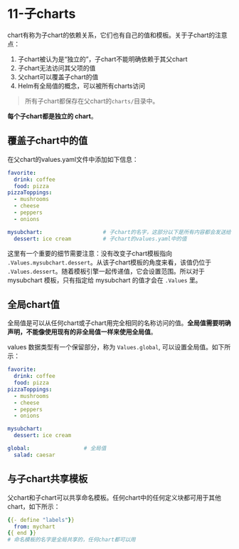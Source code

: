 # 11-子charts

chart有称为子chart的依赖关系，它们也有自己的值和模板。关于子chart的注意点：

1. 子chart被认为是“独立的”，子chart不能明确依赖于其父chart
2. 子chart无法访问其父项的值
3. 父chart可以覆盖子chart的值
4. Helm有全局值的概念，可以被所有charts访问

> 所有子chart都保存在父chart的`charts/`目录中。

**每个子chart都是独立的 chart**。

## 覆盖子chart中的值

在父chart的values.yaml文件中添加如下信息：

```yaml
favorite:
  drink: coffee
  food: pizza
pizzaToppings:
  - mushrooms
  - cheese
  - peppers
  - onions

mysubchart:                   # 子chart的名字，这部分以下是所有内容都会发送给子chart
  dessert: ice cream          # 子chart的values.yaml中的值
```

这里有一个重要的细节需要注意：没有改变子chart模板指向 `.Values.mysubchart.dessert`。从该子chart模板的角度来看，该值仍位于 `.Values.dessert`。随着模板引擎一起传递值，它会设置范围。所以对于 mysubchart 模板，只有指定给 mysubchart 的值才会在 `.Values` 里。

## 全局chart值

全局值是可以从任何chart或子chart用完全相同的名称访问的值。**全局值需要明确声明，不能像使用现有的非全局值一样来使用全局值**。

values 数据类型有一个保留部分，称为 `Values.global`, 可以设置全局值。如下所示：

```yaml
favorite:
  drink: coffee
  food: pizza
pizzaToppings:
  - mushrooms
  - cheese
  - peppers
  - onions

mysubchart:
  dessert: ice cream

global:                 # 全局值
  salad: caesar
```

## 与子chart共享模板

父chart和子chart可以共享命名模板。任何chart中的任何定义块都可用于其他chart，如下所示：

```yaml
{{- define "labels"}}
  from: mychart
{{ end }}
# 命名模板的名字是全局共享的，任何chart都可以用
```
